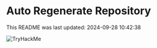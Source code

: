 # Auto Regenerate Repository

This README was last updated: 2024-09-28 10:42:38

 ![TryHackMe](https://tryhackme.com/badge/533634)